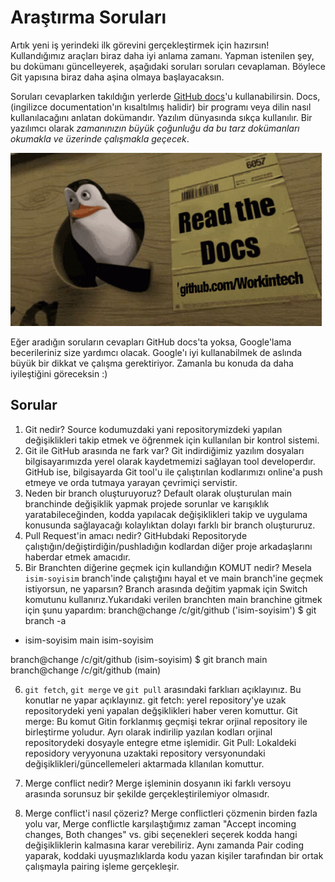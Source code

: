 # Araştırma Soruları

Artık yeni iş yerindeki ilk görevini gerçekleştirmek için hazırsın! Kullandığımız araçları biraz daha iyi anlama zamanı. Yapman istenilen şey, bu dokümanı güncelleyerek, aşağıdaki soruları soruları cevaplaman. Böylece Git yapısına biraz daha aşina olmaya başlayacaksın.

Soruları cevaplarken takıldığın yerlerde [GitHub docs](https://docs.github.com/en)'u kullanabilirsin. Docs, (ingilizce documentation'ın kısaltılmış halidir) bir programı veya dilin nasıl kullanılacağını anlatan dokümandır. Yazılım dünyasında sıkça kullanılır. Bir yazılımcı olarak _zamanınızın büyük çoğunluğu da bu tarz dokümanları okumakla ve üzerinde çalışmakla geçecek_.

![READ THE DOCS](https://github.com/Workintech/FSWeb-S1G1-Projesi-Web-Development-Projesi-icin-Git/blob/main/read-the-docs-wit.gif?raw=true)

Eğer aradığın soruların cevapları GitHub docs'ta yoksa, Google'lama becerileriniz size yardımcı olacak. Google'ı iyi kullanabilmek de aslında büyük bir dikkat ve çalışma gerektiriyor. Zamanla bu konuda da daha iyileştiğini göreceksin :)

## Sorular

1. Git nedir?
Source kodumuzdaki yani repositorymizdeki yapılan değişiklikleri takip etmek ve öğrenmek için kullanılan bir kontrol sistemi.  
2. Git ile GitHub arasında ne fark var?
Git indirdiğimiz yazılım dosyaları bilgisayarımızda yerel olarak kaydetmemizi sağlayan tool developerdır. GitHub ise, bilgisayarda Git tool'u ile çalıştırılan kodlarımızı online'a push etmeye ve orda tutmaya yarayan çevrimiçi servistir. 
3. Neden bir branch oluşturuyoruz?
Default olarak oluşturulan main branchinde değişiklik yapmak projede sorunlar ve karışıklık yaratabileceğinden, kodda yapılacak değişiklikleri takip ve uygulama konusunda sağlayacağı kolaylıktan dolayı farklı bir branch oluştururuz.
4. Pull Request'in amacı nedir?
GitHubdaki Repositoryde çalıştığın/değiştirdiğin/pushladığın kodlardan  diğer proje arkadaşlarını haberdar etmek amacıdır.   
5. Bir Branchten diğerine geçmek için kullandığın KOMUT nedir? Mesela `isim-soyisim` branch'inde çalıştığını hayal et ve main branch'ine geçmek istiyorsun, ne yaparsın?
Branch arasında değitim yapmak için Switch komutunu kullanırız.Yukarıdaki verilen branchten main branchine gitmek için şunu yapardım:
branch@change /c/git/github ('isim-soyisim')
$ git branch -a
* isim-soyisim
main
isim-soyisim

branch@change /c/git/github (isim-soyisim)
$ git branch main
branch@change /c/git/github (main)

6. `git fetch`, `git merge` ve `git pull` arasındaki farklıarı açıklayınız. Bu konutlar ne yapar açıklayınız.
git fetch: yerel repository'ye uzak repositorydeki yeni yapalan değşiklikleri haber veren komuttur.
Git merge: Bu komut Gitin forklanmış geçmişi tekrar orjinal repository ile birleştirme yoludur.
Ayrı olarak indirilip yazılan kodları orjinal repositorydeki dosyayle entegre etme işlemidir.
Git Pull: Lokaldeki reposidory veryyonuna uzaktaki repository versyonundaki değişiklikleri/güncellemeleri aktarmada kllanılan komuttur.

7. Merge conflict nedir?
Merge işleminin dosyanın iki farklı versoyu arasında sorunsuz bir şekilde gerçekleştirilemiyor olmasıdr.
8. Merge conflict'i nasıl çözeriz?
Merge conflictleri çözmenin birden fazla yolu var, Merge conflictle karşılaştığımız zaman "Accept incoming changes, Both changes" vs. gibi seçenekleri seçerek
kodda hangi değişikliklerin kalmasına karar verebiliriz. Aynı zamanda Pair coding yaparak, koddaki uyuşmazlıklarda kodu yazan kişiler tarafından bir ortak çalışmayla pairing işleme gerçekleşir.